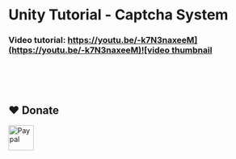 # Unity Tutorial - Captcha System

### Video tutorial: [https://youtu.be/-k7N3naxeeM](https://youtu.be/-k7N3naxeeM)![video thumbnail](https://img.youtube.com/vi/-k7N3naxeeM/0.jpg)




<br><br>
<br>
## ❤️ Donate  
<a href="https://paypal.me/hamzaherbou" title="https://paypal.me/hamzaherbou" target="_blank"><img align="left" height="50" src="https://www.mediafire.com/convkey/72dc/iz78ys7vtfsl957zg.jpg" alt="Paypal"></a>
